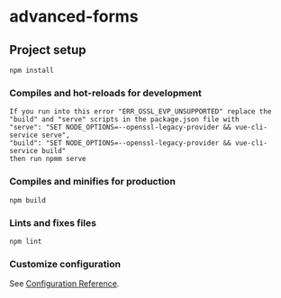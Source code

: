 # advanced-forms

## Project setup
```
npm install
```

### Compiles and hot-reloads for development
```
If you run into this error "ERR_OSSL_EVP_UNSUPPORTED" replace the "build" and "serve" scripts in the package.json file with 
"serve": "SET NODE_OPTIONS=--openssl-legacy-provider && vue-cli-service serve",
"build": "SET NODE_OPTIONS=--openssl-legacy-provider && vue-cli-service build"
then run npmm serve
```

### Compiles and minifies for production
```
npm build
```

### Lints and fixes files
```
npm lint
```

### Customize configuration
See [Configuration Reference](https://cli.vuejs.org/config/).
